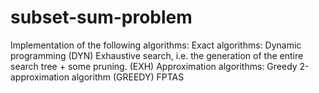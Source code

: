 # subset-sum-problem
Implementation of the following algorithms: 
  Exact algorithms:
      Dynamic programming  (DYN)
      Exhaustive search, i.e. the generation of the entire search tree + some pruning. (EXH) 
  Approximation algorithms:
      Greedy 2-approximation algorithm (GREEDY) 
      FPTAS
